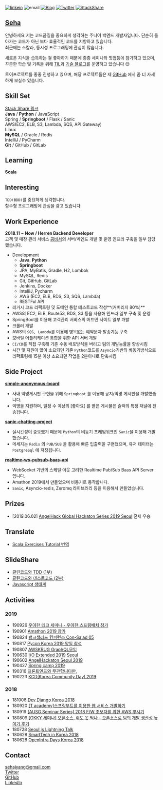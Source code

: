 [![linkein](https://img.shields.io/badge/LinkedIn-남윤지-blue.svg?style=flat)](https://www.linkedin.com/in/%EC%9C%A4%EC%A7%80-%EB%82%A8-09b834165/)
![email](https://img.shields.io/badge/Email-sehajyang@gmail.com-red.svg)
[![Blog](https://img.shields.io/badge/Blog-sehajyang.github.io-yellowgreen.svg?style=flat)](https://sehajyang.github.io/) 
[![Twitter](https://img.shields.io/badge/Twitter-@sehajyang-skyblue.svg?style=flat)](https://twitter.com/sehajyang) 
[![StackShare](https://img.shields.io/badge/Tech-StackShare-lightgray.svg?style=flat)](https://stackshare.io/sehajyang/my-stack)

## [Seha](https://about.me/sehajyang)

안녕하세요 저는 코드품질을 중요하게 생각하는 주니어 백엔드 개발자입니다.
단순히 돌아가는 코드가 아닌 보다 효율적인 코드를 지향하고 있습니다.  
최근에는 스칼라, 동시성 프로그래밍에 관심이 많습니다.

새로운 지식을 습득하는 걸 좋아하기 때문에 종종 세미나와 밋업등에 참가하고 있으며,   
꾸준한 학습 및 기록을 위해 [TIL](https://github.com/sehajyang/TIL)과 [기술 블로그](https://sehajyang.github.io/)를 운영하고 있습니다 😊 

토이프로젝트를 종종 진행하고 있으며, 해당 프로젝트들은 제 [GitHub](https://github.com/sehajyang) 에서 좀 더 자세하게 보실수 있습니다. 

## Skill Set
[Stack Share 링크](https://stackshare.io/sehajyang/my-stack)   
**Java** / **Python** / JavaScript     
Spring / **Springboot** / Flask / Sanic  
AWS(EC2, ELB, S3, Lambda, SQS, API Gateway)   
Linux     
**MySQL** / Oracle / Redis   
IntelliJ / PyCharm     
**Git** / GitHub / GitLab 

## Learning
**Scala**

## Interesting
`TDD(BDD)`를 중요하게 생각합니다.  
함수형 프로그래밍에 관심을 갖고 있습니다.

## Work Experience
**2018.11 ~ Now / Herren Backend Developer**  
고객 및 매장 관리 서비스 [공비서](http://www.gongbiz.kr/)의 서버/벡엔드 개발 및 운영 인프라 구축을 일부 담당했습니다.   
* Development
  * **Java**, **Python**
  * **Springboot**
  * JPA, MyBatis, Gradle, H2, Lombok
  * MySQL, Redis
  * Git, GitHub, GitLab
  * Jenkins, Docker
  * IntelliJ, Pycharm 
  * AWS (EC2, ELB, RDS, S3, SQS, Lambda)
  * RESTFul API
* 레거시 코드 리팩토링 및 도메인 통합 테스트코드 작성**(커버리지 80%)**
* AWS의 EC2, ELB, Route53, RDS, S3 등을 사용해 인프라 일부 구축 및 운영
* SpringBoot를 이용해 고객관리 서비스의 어드민 사이트 일부 개발
* 크롤러 개발
* AWS의 `SQS, Lambda`를 이용해 병목없는 예약문자 발송기능 구축
* 모바일 어플리케이션 통합을 위한 API 서버 개발
* `CI/CD`를 직접 구축해 기존 수동 배포방식을 버리고 팀의 개발능률을 향상시킴
* 시간 및 자원이 많이 소요되던 기존 `Python`코드를 `Asyncio`기반의 비동기방식으로 리팩토링해 15분 이상 소요되던 작업을 2분이내로 단축시킴

## Side Project
[**simple-anonymous-board**](https://github.com/sehajyang/simple-anonymous-board)
* 사내 익명게시판 구현을 위해 `Springboot` 를 이용해 공지/익명 게시판을 개발했습니다.
* 익명을 지원하며, 일정 수 이상의 [좋아요] 를 받은 게시물은 슬랙의 특정 채널에 전송됩니다.

[**sanic-chatting-project**](https://github.com/sehajyang/sanic-chatting-project)
* 실시간성이 중요했기 때문에 `Python`의 비동기 프레임워크인 `Sanic`을 이용해 개발했습니다.
* 메세지는 `Redis` 의 `PUB/SUB` 을 활용해 빠른 입출력을 구현했으며, 유저 데이터는 `PostgreSql` 에 저장됩니다.  

[**realtime-ws-pubsub-baas-api**](https://github.com/sehajyang/real-time-ws-pubsub-baas-api)
* WebSocket 기반의 스케일 아웃 고려한 Realtime Pub/Sub Baas API Server 입니다.
* Amathon 2019에서 만들었으며 비동기로 동작합니다. 
* `Sanic`, Asyncio-redis, Zeromq 라이브러리 등을 이용해서 만들었습니다.

## Prizes
* [2019.06.02] [AngelHack Global Hackaton Series 2019 Seoul](https://www.hackathon.io/connectus3) 전체 우승 

## Translate
* [Scala Exercises Tutorial 번역](https://github.com/sehajyang/TIL/tree/master/Scala/Scala-Exercises)

## SlideShare
* [클린코드와 TDD (1부)](https://www.slideshare.net/herrenstudy/tdd-142039199)
* [클린코드와 테스트코드 (2부)](https://www.slideshare.net/herrenstudy/ss-152309289)
* [Javascript 생태계](https://www.slideshare.net/herrenstudy/javascript-130085326)

## Activities
### 2019
* 190926 [우아한 테크 세미나 - 우아한 스프링배치 참가](https://jojoldu.tistory.com/451?category=635883)
* 190901 [Amathon 2019 참가](https://amathon.ga/)
* 190824 [뱅크샐러드 컨퍼런스 Con-Salad 05](https://festa.io/events/413)
* 190817 [Pycon Korea 2019 양일 참석](https://www.pycon.kr/)
* 190807 [AWSKRUG GraphQL모임](https://www.meetup.com/ko-KR/awskrug/events/263382980/)
* 190630 [I/O Extended 2019 Seoul](https://festa.io/events/299)
* 190602 [AngelHackaton Seoul 2019](https://event-us.kr/angelhackseoul/event/7465)
* 190427 [Spring camp 2019](https://www.springcamp.io/2019)
* 190316 [프론트엔드와 무관합니다만,](https://festa.io/events/212)
* 190223 [KCD(Korea Community Day) 2019](https://kcd2019.festa.io/)

### 2018
* 181006 [Dev Django Korea 2018](https://festa.io/events/86)
* 180920 [[T academy]스프링부트를 이용한 웹 서비스 개발하기](https://tacademy.skplanet.com/front/tacademy/courseinfo/campus.action)
* 180919 [[AUSG Seminar Series] 2018 F/W 초보자를 위한 AWS 뿌시기](https://www.meetup.com/ko-KR/awskrug/events/254611413/)
* 180809 [[OKKY 세미나] 오픈소스, 줘도 못 먹나 - 오픈소스로 팀의 개발 생산성 높이기 후기](https://sehajyang.github.io/2018/08/09/okky-opensource-seminar.html)
* 180728 [Seoul.js Lightning Talk](https://seoul.js.org/meetups/2018.07.27.html)
* 180628 [SmartTech in Korea 2018](http://www.smarttechshow.co.kr/)
* 180628 [OpenInfra Days Korea 2018](https://www.openinfradays.kr/)

## Contact
[sehajyang@gmail.com](mailto:sehajyang@gmail.com)  
[Twitter](https://twitter.com/sehajyang)   
[GitHub](https://github.com/sehajyang)   
[LinkedIn](https://www.linkedin.com/in/%EC%9C%A4%EC%A7%80-%EB%82%A8-09b834165/)

